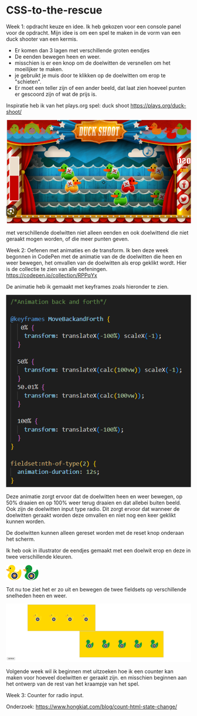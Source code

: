 # CSS-to-the-rescue

Week 1: opdracht keuze en idee.
Ik heb gekozen voor een console panel voor de opdracht.
Mijn idee is om een spel te maken in de vorm van een duck shooter van een kermis.
- Er komen dan 3 lagen met verschillende groten eendjes
- De eenden bewegen heen en weer.
- misschien is er een knop om de doelwitten de versnellen om het moeilijker te maken.
- je gebruikt je muis door te klikken op de doelwitten om erop te "schieten".
- Er moet een teller zijn of een ander beeld, dat laat zien hoeveel punten er gescoord zijn of wat de prijs is.

Inspiratie heb ik van het plays.org spel: duck shoot
<a>https://plays.org/duck-shoot/</a>

<img src="inspiratie/Duck shoot.png" alt="Duckshootfoto">

met verschillende doelwitten niet alleen eenden en ook doelwittend die niet geraakt mogen worden, of die meer punten geven.



Week 2: Oefenen met animaties en de transform.
Ik ben deze week begonnen in CodePen met de animatie van de de doelwitten die heen en weer bewegen, het omvallen van de doelwitten als erop geklikt wordt. Hier is de collectie te zien van alle oefeningen.
https://codepen.io/collection/RPPqYx

De animatie heb ik gemaakt met keyframes zoals hieronder te zien.

<img src="Afbeeldingen/keyframes.png">

Deze animatie zorgt ervoor dat de doelwitten heen en weer bewegen, op 50% draaien en op 100% weer terug draaien en dat allebei buiten beeld.
Ook zijn de doelwitten input type radio. Dit zorgt ervoor dat wanneer de doelwitten geraakt worden deze omvallen en niet nog een keer geklikt kunnen worden.

De doelwitten kunnen alleen gereset worden met de reset knop onderaan het scherm.

Ik heb ook in illustrator de eendjes gemaakt met een doelwit erop en deze in twee verschillende kleuren.

<img src="Afbeeldingen/Geel-eendje.png"> <img src="Afbeeldingen/Groen-eendje.png">

Tot nu toe ziet het er zo uit en bewegen de twee fieldsets op verschillende snelheden heen en weer.

<img src="Afbeeldingen/Week2-stand-van-zaken.png">

Volgende week wil ik beginnen met uitzoeken hoe ik een counter kan maken voor hoeveel doelwitten er geraakt zijn.
en misschien beginnen aan het ontwerp van de rest van het kraampje van het spel.


Week 3: Counter for radio input.

Onderzoek:
https://www.hongkiat.com/blog/count-html-state-change/
